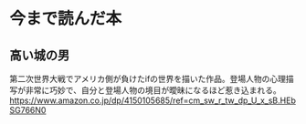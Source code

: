 # 今まで読んだ本

## 高い城の男
第二次世界大戦でアメリカ側が負けたifの世界を描いた作品。登場人物の心理描写が非常に巧妙で、自分と登場人物の境目が曖昧になるほど惹き込まれる。
https://www.amazon.co.jp/dp/4150105685/ref=cm_sw_r_tw_dp_U_x_sB.HEbSG766N0

